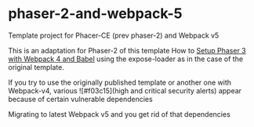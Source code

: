 # phaser-2-and-webpack-5
Template project for Phacer-CE (prev phaser-2) and Webpack v5

This is an adaptation for Phaser-2 of this template How to [Setup Phaser 3 with Webpack 4 and Babel](https://saricden.github.io/how-to-setup-phaser3-with-webpack4-and-babel) using the expose-loader as in the case of the original template.

If you try to use the originally published template or another one with Webpack-v4, various ![#f03c15](high and critical security alerts) appear because of certain vulnerable dependencies

Migrating to latest Webpack v5 and you get rid of that dependencies
